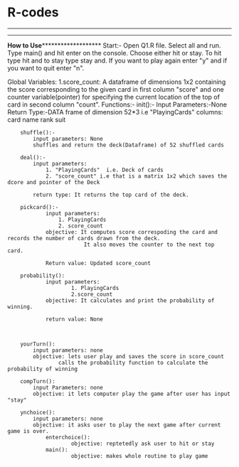 # R-codes
************************************************************************************
			
************************************************************************************

****************************How to Use***********************************************
Start:- 
		Open Q1.R file.
		Select all and run.
		Type main() and hit enter on the console.
		Choose either hit or stay.
		To hit type hit and to stay type stay and.
		If you want to play again enter "y" and if you want to quit enter "n".

Global Variables:
	1.score_count: A dataframe of dimensions 1x2 containing the score corresponding to the given card in first column "score" and one counter variable(pointer) for specifying the current location of the top of card in second column "count".
Functions:- 
		init():-
			Input Parameters:-None
			Return Type:-DATA frame of dimension 52*3 i.e "PlayingCards"
			columns:    card name
						rank
						suit

		shuffle():- 
			input parameters: None
			shuffles and return the deck(Dataframe) of 52 shuffled cards  

		deal():-
			input parameters: 
				1. "PlayingCards"  i.e. Deck of cards
				2. "score_count" i.e that is a matrix 1x2 which saves the dcore and pointer of the Deck
			
			return type: It returns the top card of the deck.

		pickcard():- 
				input parameters: 
					1. PlayingCards
					2. score_count
				objective: It computes score correspoding the card and records the number of cards drawn from the deck.
							It also moves the counter to the next top card.

				Return value: Updated score_count

		probability(): 
				input parameters: 
						1. PlayingCards
						2.score_count
				objective: It calculates and print the probability of winning.

				return value: None


		
		yourTurn():
			input parameters: none
			objective: lets user play and saves the score in score_count 
				    calls the probability function to calculate the probability of winning
					
		compTurn():
			input Parameters: none
			objective: it lets computer play the game after user has input "stay"
			
		ynchoice(): 
			input parameters: none
			objective: it asks user to play the next game after current game is over.
                enterchoice():
                        objective: reptetedly ask user to hit or stay
                main():
                        objective: makes whole routine to play game
